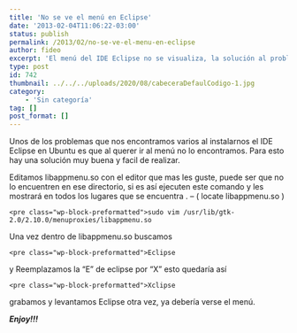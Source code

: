 ```yaml
---
title: 'No se ve el menú en Eclipse'
date: '2013-02-04T11:06:22-03:00'
status: publish
permalink: /2013/02/no-se-ve-el-menu-en-eclipse
author: fideo
excerpt: 'El menú del IDE Eclipse no se visualiza, la solución al problema está acá.'
type: post
id: 742
thumbnail: ../../../uploads/2020/08/cabeceraDefaulCodigo-1.jpg
category:
    - 'Sin categoría'
tag: []
post_format: []
---
```

Unos de los problemas que nos encontramos varios al instalarnos el IDE Eclipse en Ubuntu es que al querer ir al menú no lo encontramos. Para esto hay una solución muy buena y facil de realizar.

Editamos libappmenu.so con el editor que mas les guste, puede ser que no lo encuentren en ese directorio, si es así ejecuten este comando y les mostrará en todos los lugares que se encuentra . – ( locate libappmenu.so )

```
<pre class="wp-block-preformatted">sudo vim /usr/lib/gtk-2.0/2.10.0/menuproxies/libappmenu.so
```

Una vez dentro de libappmenu.so buscamos

```
<pre class="wp-block-preformatted">Eclipse
```

y Reemplazamos la “E” de eclipse por “X” esto quedaría así

```
<pre class="wp-block-preformatted">Xclipse
```

grabamos y levantamos Eclipse otra vez, ya debería verse el menú.

***Enjoy!!!***
